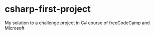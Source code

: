 # csharp-first-project
My solution to a challenge project in C# course of freeCodeCamp and Microsoft
